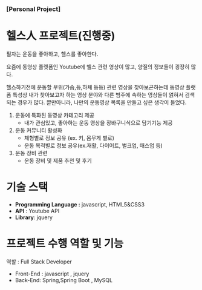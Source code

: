 ### [Personal Project]

# 헬스人 프로젝트(진행중)

필자는 운동을 좋아하고, 헬스를 좋아한다.

요즘에 동영상 플랫폼인 Youtube에 헬스 관련 영상이 많고, 양질의 정보들이 굉장히 많다.

헬스하기전에 운동할 부위(가슴,등,하체 등등) 관련 영상을 찾아보곤하는데 동영상 플랫폼 특성상 내가 찾아보고자 하는 영상 분야와 다른 범주에 속하는 영상들이 얽혀서 검색되는 경우가 많다. 뿐만아니라, 나만의 운동영상 목록을 만들고 싶은 생각이 들었다. 

1. 운동에 특화된 동영상 카테고리 제공
   - 내가 관심있고, 좋아하는 운동 영상을 장바구니식으로 담기기능 제공
2. 운동 커뮤니티 활성화
   - 체형별로 정보 공유 (ex. 키, 몸무게 별로)
   - 운동 목적별로 정보 공유(ex.재활, 다이어트, 벌크업, 매스업 등)
3. 운동 장비 관련
   - 운동 장비 및 제품 추천 및 후기 





# 기술 스택

- **Programming Language :** javascript, HTML5&CSS3 
- **API** : Youtube API
- **Library**: jquery



# 프로젝트 수행 역할 및 기능

역할 : Full Stack Developer

- Front-End : javascript , jquery
- Back-End: Spring,Spring Boot , MySQL

